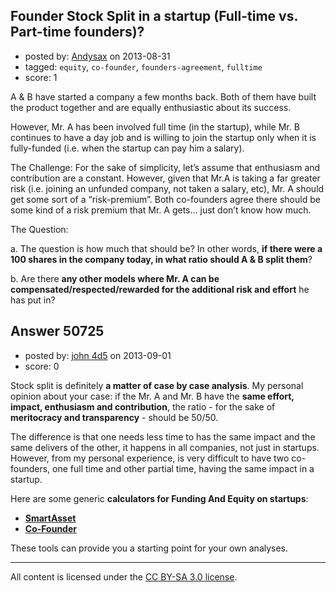 ## Founder Stock Split in a startup (Full-time vs. Part-time founders)?

- posted by: [Andysax](https://stackexchange.com/users/-1/27682-andysax) on 2013-08-31
- tagged: `equity`, `co-founder`, `founders-agreement`, `fulltime`
- score: 1

A & B have started a company a few months back. Both of them have built the product together and are equally enthusiastic about its success.

However, Mr. A has been involved full time (in the startup), while Mr. B continues to have a day job and is willing to join the startup only when it is fully-funded (i.e. when the startup can pay him a salary). 

The Challenge: 
For the sake of simplicity, let’s assume that enthusiasm and contribution are a constant. However, given that Mr.A is taking a far greater risk (i.e. joining an unfunded company, not taken a salary, etc), Mr. A should get some sort of a “risk-premium”. Both co-founders agree there should be some kind of a risk premium that Mr. A gets… just don’t know how much.

The Question: 

a. The question is how much that should be? In other words, **if there were a 100 shares in the company today, in what ratio should A & B split them**?

b. Are there **any other models where Mr. A can be compensated/respected/rewarded for the additional risk and effort** he has put in?



## Answer 50725

- posted by: [john 4d5](https://stackexchange.com/users/-1/21439-john-4d5) on 2013-09-01
- score: 0

<p>Stock split is definitely <strong>a matter of case by case analysis</strong>.
My personal opinion about your case: if the Mr. A and Mr. B have the <strong>same effort, impact, enthusiasm and contribution</strong>, the ratio - for the sake of <strong>meritocracy and transparency</strong> - should be 50/50.</p>

<p>The difference is that one needs less time to has the same impact and the same delivers of the other, it happens in all companies, not just in startups. However, from my personal experience, is very difficult to have two co-founders, one full time and other partial time, having the same impact in a startup.</p>

<p>Here are some generic <strong>calculators for Funding And Equity on startups</strong>:</p>

<ul>
<li><strong><a href="https://www.smartasset.com/infographic/startup" rel="nofollow">SmartAsset</a></strong></li>
<li><strong><a href="http://foundrs.com/" rel="nofollow">Co-Founder</a></strong></li>
</ul>

<p>These tools can provide you a starting point for your own analyses.</p>




---

All content is licensed under the [CC BY-SA 3.0 license](https://creativecommons.org/licenses/by-sa/3.0/).
